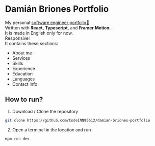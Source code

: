 # Damián Briones Portfolio

My personal [software engineer portfolio🔗](www.damianbriones.dev)  
Written with **React**, **Typescript**, and **Framer Motion**.  
It is made in English only for now.  
Responsive!  
It contains these sections:

- About me
- Services
- Skills
- Experience
- Education
- Languages
- Contact Info

## How to run?

1. Download / Clone the repository

```bash
git clone https://github.com/CodeINN95612/damian-briones-portfolio
```

2. Open a terminal in the location and run

```bash
npm run dev
```
